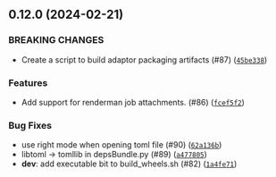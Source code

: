 ## 0.12.0 (2024-02-21)

### BREAKING CHANGES
* Create a script to build adaptor packaging artifacts (#87) ([`45be338`](https://github.com/casillas2/deadline-cloud-for-maya/commit/45be3384b08d195f33f64f1f4c98df8fac78239e))

### Features
* Add support for renderman job attachments. (#86) ([`fcef5f2`](https://github.com/casillas2/deadline-cloud-for-maya/commit/fcef5f2894ac4d814fa596ebb05bfb409cd6102c))

### Bug Fixes
* use right mode when opening toml file (#90) ([`62a136b`](https://github.com/casillas2/deadline-cloud-for-maya/commit/62a136b2c33a6c0e895155cb954ffd9460f40bea))
* libtoml -&gt; tomllib in depsBundle.py (#89) ([`a477805`](https://github.com/casillas2/deadline-cloud-for-maya/commit/a477805da6bf851d8fd12b46ac149234e85223d7))
* **dev**: add executable bit to build_wheels.sh (#82) ([`1a4fe71`](https://github.com/casillas2/deadline-cloud-for-maya/commit/1a4fe71b3fa6ccac2bc1846eae9efcadc8dd2d52))


